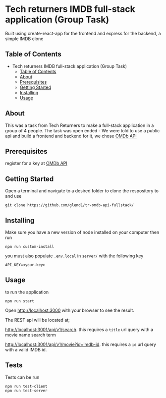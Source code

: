 # Tech returners IMDB full-stack application (Group Task)
Built using create-react-app for the frontend and express for the backend, a simple IMDB clone

## Table of Contents

- Tech returners IMDB full-stack application (Group Task)
  - [Table of Contents](#table-of-contents)
  - [About](#about)
  - [Prerequisites](#prerequisites)
  - [Getting Started](#getting-started)
  - [Installing](#installing)
  - [Usage](#usage)

## About
This was a task from Tech Returners to make a full-stack application in a group of 4 people. The task was open ended - We were told to use a public api and build a frontend and backend for it, we chose [OMDb API](https://www.omdbapi.com/)

## Prerequisites
register for a key at [OMDb API](https://www.omdbapi.com/)

## Getting Started
Open a terminal and navigate to a desired folder to clone the respository to and use 
```
git clone https://github.com/glend1/tr-omdb-api-fullstack/
```

## Installing
Make sure you have a new version of node installed on your computer then run

```
npm run custom-install
```

you must also populate `.env.local` in `server/` with the following key
```
API_KEY=<your-key>
```

## Usage
to run the application

```
npm run start
```

Open [http://localhost:3000](http://localhost:3000) with your browser to see the result.

The REST api will be located at;

[http://localhost:3001/api/v1/search](http://localhost:3001/api/v1/search?title=movie-title). this requires a `title` url query with a movie name search term

[http://localhost:3001/api/v1/movie?id=imdb-id](http://localhost:3001/api/v1/movie?id=imdb-id). this requires a `id` url query with a valid IMDB id.

## Tests
Tests can be run
```
npm run test-client
npm run test-server
```
